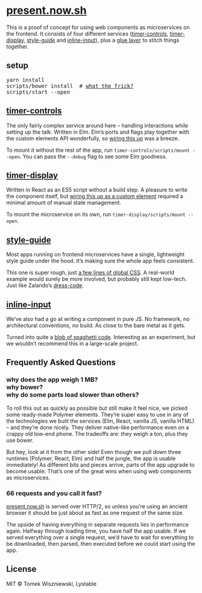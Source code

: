 # <a id="/"></a>[present.now.sh](https://present.now.sh)

This is a proof of concept for using web components as microservices on the frontend. It consists of four different services ([timer-controls](#/timer-controls), [timer-display](#/timer-display), [style-guide](#/style-guide) and [inline-input](#/inline-input)), plus a [glue layer](#/glue-layer) to stitch things together.



## setup

<pre>
yarn install
scripts/bower install  # <a href="#/faq/polymer">what the frick?</a>
scripts/start --open
</pre>



## <a id="/timer-controls"></a>[timer-controls](./timer-controls)

The only fairly complex service around here – handling interactions while setting up the talk. Written in Elm. Elm’s ports and flags play together with the custom elements API wonderfully, so [wiring this up](./timer-controls/build/bundle/timer-controls.js) was a breeze.

To mount it without the rest of the app, run `timer-controls/scripts/mount --open`. You can pass the `--debug` flag to see some Elm goodness.



## <a id="/timer-display"></a>[timer-display](./timer-display)

Written in React as an ES5 script without a build step. A pleasure to write the component itself, but [wiring this up as a custom element](./timer-display/dist/script.js#L105) required a minimal amount of manual state management.

To mount the microservice on its own, run `timer-display/scripts/mount --open`.



## <a id="/style-guide"></a>[style-guide](./style-guide)

Most apps running on frontend microservices have a single, lightweight style guide under the hood. It’s making sure the whole app feels consistent.

This one is super rough, just [a few lines of global CSS](./style-guide/style-guide.html). A real-world example would surely be more involved, but probably still kept low-tech. Just like Zalando’s [dress-code](https://zalando.github.io/dress-code/).



## <a id="/inline-input"></a>[inline-input](./inline-input)

We’ve also had a go at writing a component in pure JS. No framework, no architectural conventions, no build. As close to the bare metal as it gets.

Turned into quite a [blob of spaghetti code](./inline-input/inline-input.js). Interesting as an experiment, but we wouldn’t recommend this in a large-scale project.



## <a id="/faq"></a>Frequently Asked Questions

<h3 id="/faq/bower">why does the app weigh 1 MB?<br/>why bower?<br/>why do some parts load slower than others?</h3>

To roll this out as quickly as possible but still make it feel nice, we picked some ready-made Polymer elements. They’re super easy to use in any of the technologies we built the services (Elm, React, vanilla JS, vanilla HTML) – and they’re done nicely. They deliver native-like performance even on a crappy old low-end phone. The tradeoffs are: they weigh a ton, plus they use bower.

But hey, look at it from the other side! Even though we pull down three runtimes (Polymer, React, Elm) and half the jungle, the app is usable immediately! As different bits and pieces arrive, parts of the app upgrade to become usable. That’s one of the great wins when using web components as microservices.

<h3 id="/faq/requests">66 requests and you call it fast?</h3>

[present.now.sh](https://present.now.sh/) is served over HTTP/2, so unless you’re using an ancient browser it should be just about as fast as one request of the same size.

The upside of having everything in separate requests lies in performance again. Halfway through loading time, you have half the app usable. If we served everything over a single request, we’d have to wait for everything to be downloaded, then parsed, then executed before we could start using the app.



## License

MIT © Tomek Wiszniewski, Lystable
